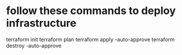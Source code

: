 # follow these commands to deploy infrastructure

terraform init
terraform plan
terraform apply -auto-approve
terraform destroy -auto-approve
